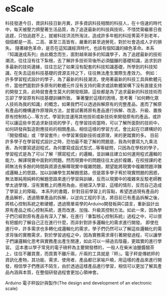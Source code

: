 eScale
======
科技發達今日，資訊科技日新月異，許多資訊科技相關的科技人，在十倍速的時代中，每天被壓力擠壓著生活品質，為了追逐最新的科技與技術，不惜焚膏繼晷日夜追趕，只怕追趕不上，就被科技洪流所淘汰，造成許多年輕的科技菁英不到老年，個個都是一高、二高、甚至三高皆有，嚴重的甚至過勞死，對於社會造成人才的損失。
隨著綠色革命，是否在這知識經濟時代，也該有個知識的綠色革命。本系『知識速成系列』由此概念而生，面對越來越多的知識學子，為了追趕最新的技術潮流，往往沒有往下紮根，去了解許多技術背後所必須醞釀的基礎知識，追求到許多最新的技術邊緣，往往忘記了如果沒有配套的科技知識基礎，所學到的科技知識，在失去這些科技基礎的資源支持之下，往往無法產生實際生產效力。
例如：許多學習程式設計的學子，為了最新的科技潮流，使用著最新的科技工具與軟體元件，當他們面對許多原有的軟體元件沒有支持的需求或該軟體架構下沒有直接支持的開發工具，此時就會產生莫大的開發瓶頸，這些都是為了追求最新的科技技術而忘卻了學習原有科技基礎訓練所致。
筆著鑒於這樣的困境，思考著『如何轉化眾人技術為我的知識』的概念，如果我們可以透過拆解原有的完整產品，進而了解原有產品的機構運作原理與方法，並嘗試著將原有產品進行拆解、改造、升級、置換原有控制核心…等方式，學習到並運用其他技術或新技術來開發原有的產品，或許可以讓這些辛苦追求新技術的學子，在學習技術當時，可以了解所面對的技術中，如何研發與製造對應技術的相關產品，相信這樣的學習方式，會比起在已建構好的『開發模組』或『學習套件』中學習某個新技術或原理，來的更踏實的多。
目前許多學子在學習程式設計之時，恐怕最不能了解的問題是，我為何要寫九九乘法表、為何要寫遞迴程式，為何要寫成函式型式…等等疑問，只因為在學校的學子，學習程式是為了可以了解『撰寫程式』的邏輯，並訓練且建立如何運用程式邏輯的能力，解譯現實中面對的問題。然而現實中的問題往往太過於複雜，在校授課的老師無法有多餘的時間與資源去解釋現實中複雜問題，期望能將現實中複雜問題淬鍊成邏輯上的思路，加以訓練學生其解題思路，但是眾多學子宥於現實問題的困惑，無法單純用純粹的解題思路來進行學習與訓練，反而以現實中的複雜來反駁老師教學太過學理，沒有實務上的應用為由，拒絕深入學習，這樣的情形，反而自己造成了學習上的障礙。
本系列的書籍，針對目前學習上的盲點，希望透過現有產品的產品解析，透過簡單產品的拆解，以逆向工程的手法，將目前已有產品拆解之後，將核心控制系統之軟硬體，透過簡單易學的Arduino開發板與C語言，重新設計出原有產品之核心控制系統，進而改進、加強、升級其控制方法。如此一來，因為學子們已經對原有產品有深入了解，在進行『重製核心控制系統』過程之中，可以很有把握的了解自己正在進行什麼，而非針對許多邏輯化的需求進行開發。
即使在進行中，許多需求也多轉化成邏輯化的需求，學子們仍然可以了解這些邏輯化的需求背後的實務需求，對於學習過程之中，因為實務需求導引著開發過程，可以讓學子們讓邏輯化思考與實務產出產生關連，如此可以一掃過去陰霾，更踏實的進行學習。
這本書以學子常見的電子磅秤為主要開發標的，一般人在柴米油鹽醬醋茶上，往往不離買賣，而買賣不離斤兩，斤兩的工具就是『秤』。電子秤是傳統秤的資訊化產物，其功能、需求、使用者、產品都已家喻戶曉，用這樣的產品來進行開發，相信學子們應該不陌生，由於透過這樣產品進行學習，相信可以更加了解其產品內涵與本質，在整個研發過程會更加心領神會。 

 Arduino 電子秤設計與製作(The design and development of an electronic scale)
